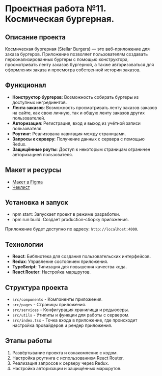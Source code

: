 # Проектная работа №11. Космическая бургерная.

## Описание проекта

Космическая бургерная (Stellar Burgers) — это веб-приложение для заказа бургеров. Приложение позволяет пользователям создавать персонализированных бургеры с помощью конструктора, просмотривать ленту заказов бургерной, а также авторизоваться для оформления заказа и просмотра собственной истории заказов.

## Функционал

- **Конструктор бургеров**: Возможность собирать бургеры из доступных ингредиентов.
- **Лента заказов**: Возможность просматривать ленту заказов заказов на сайте, как свою личную, так и общую ленту заказов других пользователей.
- **Авторизация**: Регистрация, вход и выход из учётной записи пользователя.
- **Роутинг**: Реализована навигация между страницами.
- **Запросы к серверу**: Получение данных с сервера с помощью Redux.
- **Защищённые роуты**: Доступ к некоторым страницам ограничен авторизацией пользователя.

## Макет и ресурсы

- [Макет в Figma](https://www.figma.com/file/vIywAvqfkOIRWGOkfOnReY/React-Fullstack_-Проектные-задачи-(3-месяца)_external_link?type=design&node-id=0-1&mode=design)
- [Чеклист](https://www.notion.so/praktikum/0527c10b723d4873aa75686bad54b32e?pvs=4)

## Установка и запуск
- npm start: Запускает проект в режиме разработки.
- npm run build: Создает production-сборку приложения.

Приложение будет доступно по адресу: `http://localhost:4000`.

## Технологии

- **React**: Библиотека для создания пользовательских интерфейсов.
- **Redux**: Управление состоянием приложения.
- **TypeScript**: Типизация для повышения качества кода.
- **React Router**: Настройка маршрутов.

## Структура проекта

- `src/components` - Компоненты приложения.
- `src/pages` - Страницы приложения.
- `src/services` - Конфигурация хранилища и редьюсеры.
- `src/utils` - Утилиты и функции для работы с сервером.
- `src/index.tsx` - Точка входа в приложение, где происходит настройка провайдеров и рендер приложения.

## Этапы работы

1. Развёртывание проекта и ознакомление с кодом.
2. Настройка роутинга с использованием React Router.
3. Реализация запросов к серверу через Redux.
4. Настройка авторизации и защищённых маршрутов.









